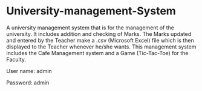# University-management-System
A university management system that is for the management of the university. It includes addition and checking of Marks. The Marks updated and entered by the Teacher make a .csv (Microsoft Excel) file which is then displayed to the Teacher whenever he/she wants. This management system includes the Cafe Management system and a Game (Tic-Tac-Toe) for the Faculty.

User name: admin

Password:  admin
